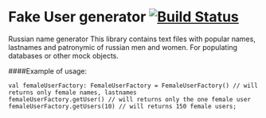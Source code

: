 Fake User generator [![Build Status](https://travis-ci.org/laviua/usergenerator.svg?branch=master)](https://travis-ci.org/laviua/usergenerator)
=============

Russian name generator
This library contains text files with popular names, lastnames and patronymic of russian men and women.
For populating databases or other mock objects.
        
####Example of usage:

    val femaleUserFactory: FemaleUserFactory = FemaleUserFactory() // will returns only female names, lastnames
    femaleUserFactory.getUser() // will returns only the one female user
    femaleUserFactory.getUsers(10) // will returns 150 female users;
 
